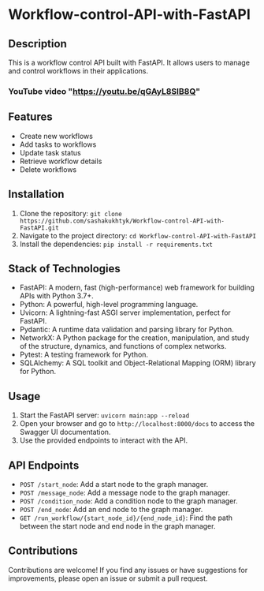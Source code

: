 # Workflow-control-API-with-FastAPI
## Description
This is a workflow control API built with FastAPI. It allows users to manage and control workflows in their applications.

### YouTube video "https://youtu.be/qGAyL8SlB8Q"

## Features
- Create new workflows
- Add tasks to workflows
- Update task status
- Retrieve workflow details
- Delete workflows

## Installation
1. Clone the repository: `git clone https://github.com/sashakukhtyk/Workflow-control-API-with-FastAPI.git`
2. Navigate to the project directory: `cd Workflow-control-API-with-FastAPI`
3. Install the dependencies: `pip install -r requirements.txt`

## Stack of Technologies
- FastAPI: A modern, fast (high-performance) web framework for building APIs with Python 3.7+.
- Python: A powerful, high-level programming language.
- Uvicorn: A lightning-fast ASGI server implementation, perfect for FastAPI.
- Pydantic: A runtime data validation and parsing library for Python.
- NetworkX: A Python package for the creation, manipulation, and study of the structure, dynamics, and functions of complex networks.
- Pytest: A testing framework for Python.
- SQLAlchemy: A SQL toolkit and Object-Relational Mapping (ORM) library for Python.

## Usage
1. Start the FastAPI server: `uvicorn main:app --reload`
2. Open your browser and go to `http://localhost:8000/docs` to access the Swagger UI documentation.
3. Use the provided endpoints to interact with the API.

## API Endpoints
- `POST /start_node`: Add a start node to the graph manager.
- `POST /message_node`: Add a message node to the graph manager.
- `POST /condition_node`: Add a condition node to the graph manager.
- `POST /end_node`: Add an end node to the graph manager.
- `GET /run_workflow/{start_node_id}/{end_node_id}`: Find the path between the start node and end node in the graph manager.

## Contributions
Contributions are welcome! If you find any issues or have suggestions for improvements, please open an issue or submit a pull request.

